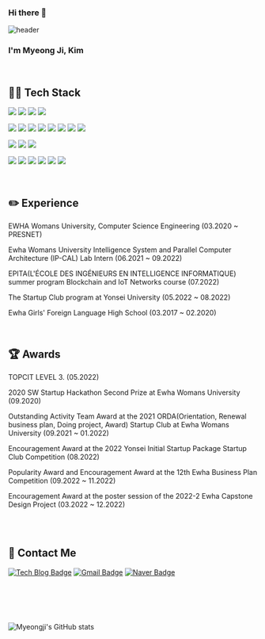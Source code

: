 ### Hi there 👋

<!--
**Gom3rye/Gom3rye** is a ✨ _special_ ✨ repository because its `README.md` (this file) appears on your GitHub profile.

Here are some ideas to get you started:

- 🔭 I’m currently working on ...
- 🌱 I’m currently learning ...
- 👯 I’m looking to collaborate on ...
- 🤔 I’m looking for help with ...
- 💬 Ask me about ...
- 📫 How to reach me: ...
- 😄 Pronouns: ...
- ⚡ Fun fact: ...
-->


![header](https://capsule-render.vercel.app/api?type=waving&color=006400&text=Welcome!&fontColor=F0FFF0)

### I'm Myeong Ji, Kim

<br>

## 👩‍💻 Tech Stack

<img src="https://img.shields.io/badge/python-3776AB?style=for-the-badge&logo=python&logoColor=white"> <img src="https://img.shields.io/badge/c++-00599C?style=for-the-badge&logo=c%2B%2B&logoColor=white"> <img src="https://img.shields.io/badge/c-A8B9CC?style=for-the-badge&logo=c%2B%2B&logoColor=white"> <img src="https://img.shields.io/badge/java-007396?style=for-the-badge&logo=java&logoColor=white">

<img src="https://img.shields.io/badge/pytorch-EE4C2C?style=for-the-badge&logo=pytorch&logoColor=white"> <img src="https://img.shields.io/badge/tensorflow-FF6F00?style=for-the-badge&logo=tensorflow&logoColor=white"> <img src="https://img.shields.io/badge/mysql-4479A1?style=for-the-badge&logo=mysql&logoColor=white"> <img src="https://img.shields.io/badge/mariadb-003545?style=for-the-badge&logo=mariadb&logoColor=white"> <img src="https://img.shields.io/badge/oracle-F80000?style=for-the-badge&logo=oracle&logoColor=white"> <img src="https://img.shields.io/badge/springboot-6DB33F?style=for-the-badge&logo=springboot&logoColor=white"> <img src="https://img.shields.io/badge/react-61DAFB?style=for-the-badge&logo=react&logoColor=black"> <img src="https://img.shields.io/badge/django-092E20?style=for-the-badge&logo=django&logoColor=black">

<img src="https://img.shields.io/badge/html-E34F26?style=for-the-badge&logo=html5&logoColor=white"> <img src="https://img.shields.io/badge/css-1572B6?style=for-the-badge&logo=css3&logoColor=white"> <img src="https://img.shields.io/badge/javascript-F7DF1E?style=for-the-badge&logo=javascript&logoColor=white">

<img src="https://img.shields.io/badge/github-181717?style=for-the-badge&logo=github&logoColor=white"> <img src="https://img.shields.io/badge/git-F05032?style=for-the-badge&logo=git&logoColor=white"> <img src="https://img.shields.io/badge/slack-4A154B?style=for-the-badge&logo=slack&logoColor=white"> <img src="https://img.shields.io/badge/microsoft teams-6264A7?style=for-the-badge&logo=microsoft teams&logoColor=white"> <img src="https://img.shields.io/badge/gradle-02303A?style=for-the-badge&logo=gradle&logoColor=white"> <img src="https://img.shields.io/badge/amazonaws-232F3E?style=for-the-badge&logo=amazonaws&logoColor=white"> 

<br>

## ✏️ Experience

EWHA Womans University, Computer Science Engineering  (03.2020 ~ PRESNET)

Ewha Womans University Intelligence System and Parallel Computer Architecture (IP-CAL) Lab Intern  (06.2021 ~ 09.2022)

EPITA(L'ÉCOLE DES INGÉNIEURS EN INTELLIGENCE INFORMATIQUE) summer program Blockchain and IoT Networks course  (07.2022)

The Startup Club program at Yonsei University  (05.2022 ~ 08.2022)

Ewha Girls' Foreign Language High School  (03.2017 ~ 02.2020)

<br>

## 🏆 Awards
TOPCIT LEVEL 3. (05.2022)

2020 SW Startup Hackathon Second Prize at Ewha Womans University  (09.2020)

Outstanding Activity Team Award at the 2021 ORDA(Orientation, Renewal business plan, Doing project, Award) Startup Club at Ewha Womans University  (09.2021 ~ 01.2022)

Encouragement Award at the 2022 Yonsei Initial Startup Package Startup Club Competition  (08.2022)

Popularity Award and Encouragement Award at the 12th Ewha Business Plan Competition  (09.2022 ~ 11.2022)

Encouragement Award at the poster session of the 2022-2 Ewha Capstone Design Project  (03.2022 ~ 12.2022)

<br><br>



## 💌 Contact Me
[![Tech Blog Badge](https://img.shields.io/badge/tistory-000000?style=flat-square&logo=tistroy&logoColor=white&link=https://https://gom3rye.tistory.com/)](https://gom3rye.tistory.com/)
[![Gmail Badge](https://img.shields.io/badge/Gmail-d14836?style=flat-square&logo=Gmail&logoColor=white&link=mailto:kang6@ewhain.net)](mailto:kimmyeongji3@gmail.com)
[![Naver Badge](https://img.shields.io/badge/Naver-03C75A?style=flat-square&logo=Naver&logoColor=white&link=mailto:audwnsrla1@naver.com)](mailto:audwnsrla1@naver.com)

<br> <br>


<br>

![Myeongji's GitHub stats](https://github-readme-stats.vercel.app/api?username=gom3rye&show_icons=true&theme=radical)
